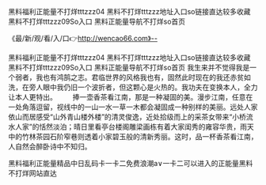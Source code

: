 黑料福利正能量不打烊tttzzz04
黑料不打烊tttzzz地址入口so链接直达较多收藏
黑料不打烊tttzzz09So入口
黑料正能量导航不打烊so首页


《最/新/观/看/入/口👉http://wencao66.com》--

黑料福利正能量不打烊tttzzz04
黑料不打烊tttzzz地址入口so链接直达较多收藏
黑料不打烊tttzzz09So入口
黑料正能量导航不打烊so首页
我生来并不觉得我是一个弱者，我也有鸿鹄之志。君临世界的风格我也有，固然此时现在的我还赤贫如洗，在旁人眼中我仍旧一个波折者，但这颗心是火热的。我功夫在变换本人，全力让本人更特出。
　　捧一壶香茶看江南，那是一种凝固的美。漫步江南，任意在一处角落逗留，视线中的一山一水一草一木都会凝固成一种别样的美丽。远处人家依山而居感受“山外青山楼外楼”的清灵俊逸，近处拾级而上的采茶女带来“小桥流水人家”的恬然淡泊；晴日里看亭台楼阁雕梁画栋有着大家闺秀的雍容华贵，雨天中的竹林茶园石阶窄巷则透着小家碧玉般的清新秀丽。这时，品一杯香茶看江南，人自然会醉卧诗中不知归。





黑料福利正能量精品中日乱码卡一卡二免费浪潮a∨一卡二可以进入的正能量黑料不打烊网站直达
